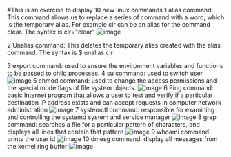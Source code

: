 #This is an exercise to display 10 new linux commands
1 alias command: This command allows us to replace a series of command with a word, which is the temporary alias. For example clr can be an alias for the command clear.
The syntax is clr="clear" ![image](https://user-images.githubusercontent.com/59290700/200817813-318d8816-427c-47af-b99d-417c47a90c3d.png)

2 Unalias command: This deletes the temporary alias created with the alias command. The syntax is $ unalias clr 

3 export command: used to ensure the environment variables and functions to be passed to child processes.
4 su command: used to switch user![image](https://user-images.githubusercontent.com/59290700/200817564-5605f70a-6a47-42a6-b133-3b7462ed3994.png)
5 chmod command: used to change the access permissions and the special mode flags of file system objects. ![image](https://user-images.githubusercontent.com/59290700/200818411-85890fc0-5df5-43db-84af-b719bb2f5e84.png)
6 Ping command: basic Internet program that allows a user to test and verify if a particular destination IP address exists and can accept requests in computer network administration ![image](https://user-images.githubusercontent.com/59290700/200818901-1e5eb630-1978-4bc5-a15c-6fc73c3bd6e2.png)
7 systemctl command:  responsible for examining and controlling the systemd system and service manager ![image](https://user-images.githubusercontent.com/59290700/200819557-e3073823-5550-4363-aff9-52c0e617c2c1.png)
8 grep command: searches a file for a particular pattern of characters, and displays all lines that contain that pattern ![image](https://user-images.githubusercontent.com/59290700/200820045-f81fd94a-62ae-440a-baff-d53cebd42751.png)
9 whoami command: prints the user id ![image](https://user-images.githubusercontent.com/59290700/200820336-f3e94009-2c34-45ed-b76b-48caae783c33.png)
10 dmesg command: display all messages from the kernel ring buffer ![image](https://user-images.githubusercontent.com/59290700/200820584-d071e05a-5a77-4583-87b0-3df456135d52.png)

 
